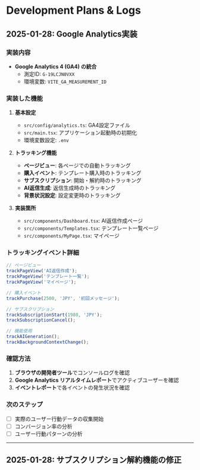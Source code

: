 # Development Plans & Logs

## 2025-01-28: Google Analytics実装

### 実装内容
- **Google Analytics 4 (GA4) の統合**
  - 測定ID: `G-19LCJN0VXX`
  - 環境変数: `VITE_GA_MEASUREMENT_ID`

### 実装した機能
1. **基本設定**
   - `src/config/analytics.ts`: GA4設定ファイル
   - `src/main.tsx`: アプリケーション起動時の初期化
   - 環境変数設定: `.env`

2. **トラッキング機能**
   - **ページビュー**: 各ページでの自動トラッキング
   - **購入イベント**: テンプレート購入時のトラッキング
   - **サブスクリプション**: 開始・解約時のトラッキング
   - **AI返信生成**: 返信生成時のトラッキング
   - **背景状況設定**: 設定変更時のトラッキング

3. **実装箇所**
   - `src/components/Dashboard.tsx`: AI返信作成ページ
   - `src/components/Templates.tsx`: テンプレート一覧ページ
   - `src/components/MyPage.tsx`: マイページ

### トラッキングイベント詳細
```javascript
// ページビュー
trackPageView('AI返信作成');
trackPageView('テンプレート一覧');
trackPageView('マイページ');

// 購入イベント
trackPurchase(2500, 'JPY', '初回メッセージ');

// サブスクリプション
trackSubscriptionStart(1980, 'JPY');
trackSubscriptionCancel();

// 機能使用
trackAIGeneration();
trackBackgroundContextChange();
```

### 確認方法
1. **ブラウザの開発者ツール**でコンソールログを確認
2. **Google Analytics リアルタイムレポート**でアクティブユーザーを確認
3. **イベントレポート**で各イベントの発生状況を確認

### 次のステップ
- [ ] 実際のユーザー行動データの収集開始
- [ ] コンバージョン率の分析
- [ ] ユーザー行動パターンの分析

---

## 2025-01-28: サブスクリプション解約機能の修正 